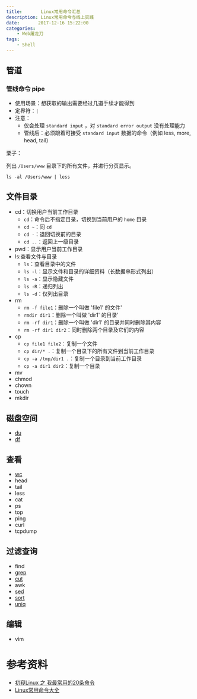 ```yaml
---
title:       Linux常用命令汇总
description: Linux常用命令与线上实践
date:       2017-12-16 15:22:00
categories:
    - Web屠龙刀
tags:
    - Shell
---
```


## 管道

### 管线命令 pipe

- 使用场景：想获取的输出需要经过几道手续才能得到
- 定界符：`|`
- 注意：
	- 仅会处理 `standard input` ，对 `standard error output` 没有处理能力
	- 管线后：必须跟着可接受 `standard input` 数据的命令（例如 less, more, head, tail）

栗子：

列出 `/Users/www` 目录下的所有文件，并进行分页显示。

```
ls -al /Users/www | less
```


## 文件目录

- cd：切换用户当前工作目录
    - `cd`：命令后不指定目录，切换到当前用户的 `home` 目录
    - `cd ~`：同 `cd`
    - `cd -`：退回切换前的目录
    - `cd ..`：返回上一级目录
- pwd：显示用户当前工作目录
- ls:查看文件与目录
    - `ls`：查看目录中的文件
    - `ls -l`：显示文件和目录的详细资料（长数据串形式列出）
    - `ls -a`：显示隐藏文件
    - `ls -R`：递归列出
    - `ls -d`：仅列出目录
- rm
    - `rm -f file1`：删除一个叫做 'file1' 的文件'
    - `rmdir dir1`：删除一个叫做 'dir1' 的目录'
    - `rm -rf dir1`：删除一个叫做 'dir1' 的目录并同时删除其内容
    - `rm -rf dir1 dir2`：同时删除两个目录及它们的内容
- cp
    - `cp file1 file2`：复制一个文件
    - `cp dir/* .`：复制一个目录下的所有文件到当前工作目录
    - `cp -a /tmp/dir1 .`：复制一个目录到当前工作目录
    - `cp -a dir1 dir2`：复制一个目录
- mv
- chmod
- chown
- touch
- mkdir

## 磁盘空间

- [du](/2017/12/20/2017-12-16-linux-common-disk/)
- [df](/2017/12/20/2017-12-16-linux-common-disk/)

## 查看

- [wc](/2017/12/16/2017-12-16-linux-common-commands-sort/)
- head
- tail
- less
- cat
- ps
- top
- ping
- curl
- tcpdump

## 过滤查询

- find
- [grep](/2017/12/16/2017-12-16-linux-common-commands-capture/)
- [cut](/2017/12/16/2017-12-16-linux-common-commands-capture/)
- awk
- [sed](/2017/01/22/2017-01-22-shell-sed-replace-text/)
- [sort](/2017/12/16/2017-12-16-linux-common-commands-sort/)
- [uniq](/2017/12/16/2017-12-16-linux-common-commands-sort/)

## 编辑

- vim

# 参考资料

- [初窥Linux 之 我最常用的20条命令](http://blog.csdn.net/ljianhui/article/details/11100625/)
- [Linux常用命令大全](https://www.cnblogs.com/fnlingnzb-learner/p/5831284.html)

